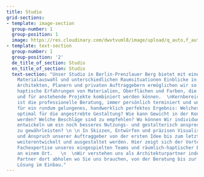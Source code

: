 ```yaml
---
title: Studio
grid-sections:
- template: image-section
  group-number: 1
  group-position: 1
  image: https://res.cloudinary.com/dwvtvuml8/image/upload/q_auto,f_auto,dpr_auto/v1601626106/DER-RAUM-Kueche-Holz-Lamellen-Kitchen_njsnwg.jpg
- template: text-section
  group-number: 1
  group-position: '2'
  de_title_of_section: Studio
  en_title_of_section: Studio
  text-section: "Unser Studio in Berlin-Prenzlauer Berg bietet mit einer umfangreichen
    Materialauswahl und unterschiedlichen Raumsituationen Einblicke in unser Leistungsportfolio.
    Architekten, Planern und privaten Auftraggebern ermöglichen wir so räumliche und
    haptische Erfahrungen von Materialien, Oberflächen und Farben, die frei arrangiert
    und für anstehende Projekte kombiniert werden können.  \nKernbereich unseres Studios
    ist die professionelle Beratung, immer persönlich terminiert und unerlässlich
    für ein rundum gelungenes, handwerklich perfektes Ergebnis: Welches Material ist
    optimal für die angestrebte Gestaltung? Wie kann Gewicht in der Konstruktion minimiert
    werden? Welche Beschläge sind zu empfehlen? Wo können Wir individuelle Lösungen
    entwickeln um ein noch besseres Nutzungs- und gestalterisch ansprechendes Ergebnis
    zu gewährleisten? \n \n In Skizzen, Entwürfen und präzisen Visualisierungen können Wunsch
    und Anspruch unserer Auftraggeber von der ersten Idee bis zum letzten Detail entwickelt,
    weiterentwickelt und ausgestaltet werden. Hier zeigt sich der Vorteil fundierter
    Fachexpertise unseres eingespielten Teams und räumlich-haptischer Erfahrbarkeit
    an einem Ort.   \n  \nWir verstehen uns als Architekturpartner indem wir unsere
    Partner dort abholen wo Sie uns brauchen, von der Beratung bis zur maßgeschneiderten
    Lösung im Einbau."
---
```

